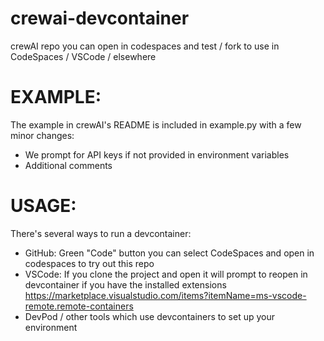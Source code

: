 # crewai-devcontainer
crewAI repo you can open in codespaces and test / fork to use in CodeSpaces / VSCode / elsewhere

# EXAMPLE:

The example in crewAI's README is included in example.py with a few minor changes:
* We prompt for API keys if not provided in environment variables
* Additional comments

# USAGE:

There's several ways to run a devcontainer:
* GitHub: Green "Code" button you can select CodeSpaces and open in codespaces to try out this repo
* VSCode: If you clone the project and open it will prompt to reopen in devcontainer if you have the installed extensions https://marketplace.visualstudio.com/items?itemName=ms-vscode-remote.remote-containers
* DevPod / other tools which use devcontainers to set up your environment
